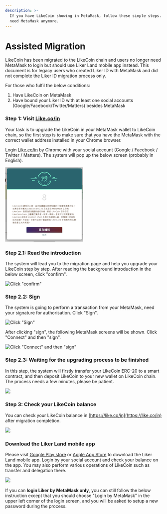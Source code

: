 ```yaml
---
description: >-
  If you have LikeCoin showing in MetaMask, follow these simple steps. You won't
  need MetaMask anymore.​
---
```


# Assisted Migration

LikeCoin has been migrated to the LikeCoin chain and users no longer need MetaMask to login but should use Liker Land mobile app instead.  This document is for legacy users who created Liker ID with MetaMask and did not complete the Liker ID migration process only.

For those who fulfil the below conditions:

1. Have LikeCoin on MetaMask
2. Have bound your Liker ID with at least one social accounts \(Google/Facebook/Twitter/Matters\) besides MetaMask

### Step 1: Visit [Like.co/in](https://like.co/in) <a id="step-1-visit-likecoin-"></a>

Your task is to upgrade the LikeCoin in your MetaMask wallet to LikeCoin chain, so the first step is to make sure that you have the MetaMask with the correct wallet address installed in your Chrome browser.

Login [Like.co/in](http://like.co/in) by Chrome with your social account \(Google / Facebook / Twitter / Matters\).  The system will pop up the below screen \(probably in English\).

![Choose &quot;Migrate Now&quot;](../../.gitbook/assets/likecoin-migration-1.png)

### Step 2.1: Read the introduction <a id="step-21-read-the-introduction"></a>

The system will lead you to the migration page and help you upgrade your LikeCoin step by step.  After reading the background introduction in the below screen, click "confirm".

![Click &quot;confirm&quot;](https://downloads.intercomcdn.com/i/o/167236198/293a78cb2e4b7b487586c0ec/image.png)

### Step 2.2: Sign

The system is going to perform a transaction from your MetaMask, need your signature for authorisation.  Click "Sign".  


![Click &quot;Sign&quot;](https://downloads.intercomcdn.com/i/o/167236832/fb22111b4a044b3e3a028045/image.png)

After clicking "sign", the following MetaMask screens will be shown.  Click "Connect" and then "sign".  


![Click &quot;Connect&quot; and then &quot;sign&quot;](https://downloads.intercomcdn.com/i/o/167237605/221169c7e9891f64ac1ed7c5/image.png)

### Step 2.3: Waiting for the upgrading process to be finished <a id="step-23-waiting-for-the-upgrading-process-to-be-finished"></a>

In this step, the system will firstly transfer your LikeCoin ERC-20 to a smart contract, and then deposit LikeCoin to your new wallet on LikeCoin chain.  The process needs a few minutes, please be patient.

![](https://downloads.intercomcdn.com/i/o/167238220/3168becb6798f060d8e736f2/image.png)

### Step 3: Check your LikeCoin balance <a id="step-3-check-your-likecoin-balance"></a>

You can check your LikeCoin balance in [https://like.co/in](https://like.co/in) after migration completion.  


![](https://downloads.intercomcdn.com/i/o/167238743/6a0fc71935e711ec46441c80/image.png)

### Download the Liker Land mobile app <a id="download-the-liker-land-mobile-app"></a>

Please visit [Google Play store](https://play.google.com/store/apps/details?id=com.oice) or [Apple App Store](https://apps.apple.com/hk/app/liker-land/id1248232355) to download the Liker Land mobile app.  Login by your social account and check your balance on the app.  You may also perform various operations of LikeCoin such as transfer and delegation there.

![](https://downloads.intercomcdn.com/i/o/167238907/feec175add4bc04dd18a2f71/image.png)

If you can **login Liker by MetaMask only**, you can still follow the below instruction except that you should choose "Login by MetaMask" in the upper left corner of the login screen, and you will be asked to setup a new password during the process.



